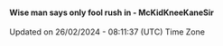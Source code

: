 #### Wise man says only fool rush in - McKidKneeKaneSir
Updated on 26/02/2024 - 08:11:37 (UTC) Time Zone
